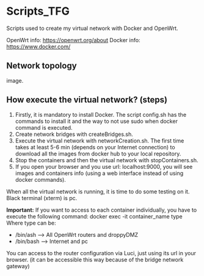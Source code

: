 # Scripts_TFG

Scripts used to create my virtual network with Docker and OpenWrt.

OpenWrt info: https://openwrt.org/about
Docker info: https://www.docker.com/

## Network topology

image.

## How execute the virtual network? (steps)

1. Firstly, it is mandatory to install Docker. The script config.sh has the commands to install it and the way to not use sudo when docker command is executed.
2. Create network bridges with createBridges.sh.
3. Execute the virtual network with networkCreation.sh. The first time takes at least 5-6 min (depends on your Internet connection) to download all the images from docker hub to your local repository.
4. Stop the containers and then the virtual network with stopContainers.sh.
5. If you open your browser and you use url: localhost:9000, you will see images and containers info (using a web interface instead of using docker commands).

When all the virtual network is running, it is time to do some testing on it. Black terminal (xterm) is pc.

**Important:**
If you want to access to each container individually, you have to execute the following command:
docker exec -it container_name type
Where type can be:
- /bin/ash --> All OpenWrt routers and droppyDMZ 
- /bin/bash --> Internet and pc

You can access to the router configuration via Luci, just using its url in your browser. (it can be accessible this way because of the bridge network gateway)
